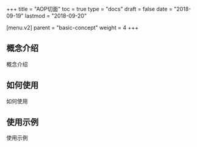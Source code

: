 +++
title = "AOP切面"
toc = true
type = "docs"
draft = false
date = "2018-09-19"
lastmod = "2018-09-20"

[menu.v2]
  parent = "basic-concept"
  weight = 4
+++

## 概念介绍

概念介绍

## 如何使用

如何使用

## 使用示例

使用示例
